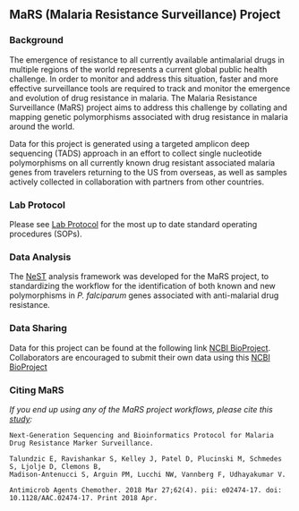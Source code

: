 ## MaRS (Malaria Resistance Surveillance) Project

### Background
The emergence of resistance to all currently available antimalarial drugs in multiple regions of the world represents a current global public health challenge. In order to monitor and address this situation, faster and more effective surveillance tools are required to track and monitor the emergence and evolution of drug resistance in malaria. The Malaria Resistance Surveillance (MaRS) project aims to address this challenge by collating and mapping genetic polymorphisms associated with drug resistance in malaria around the world.

Data for this project is generated using a targeted amplicon deep sequencing (TADS) approach in an effort to collect single nucleotide polymorphisms on all currently known drug resistant associated malaria genes from travelers returning to the US from overseas, as well as samples actively collected in collaboration with partners from other countries.

### Lab Protocol

Please see [Lab Protocol](https://github.com/CDCgov/MaRS/tree/master/lab_sop) for the most up to date standard operating procedures (SOPs).

### Data Analysis

The [NeST](https://github.com/CDCgov/NeST) analysis framework was developed for the MaRS project, to standardizing the workflow for the identification of both known and new polymorphisms in _P. falciparum_ genes associated with anti-malarial drug resistance.  

### Data Sharing

Data for this project can be found at the following link [NCBI BioProject](https://www.ncbi.nlm.nih.gov/bioproject/?term=PRJNA428490). Collaborators are encouraged to submit their own data using this [NCBI BioProject](https://www.ncbi.nlm.nih.gov/bioproject/?term=PRJNA428490)

### Citing MaRS

*If you end up using any of the MaRS project workflows, please cite this [study](https://www.ncbi.nlm.nih.gov/pubmed/29439965):*

```
Next-Generation Sequencing and Bioinformatics Protocol for Malaria Drug Resistance Marker Surveillance.

Talundzic E, Ravishankar S, Kelley J, Patel D, Plucinski M, Schmedes S, Ljolje D, Clemons B,
Madison-Antenucci S, Arguin PM, Lucchi NW, Vannberg F, Udhayakumar V.

Antimicrob Agents Chemother. 2018 Mar 27;62(4). pii: e02474-17. doi: 10.1128/AAC.02474-17. Print 2018 Apr.
